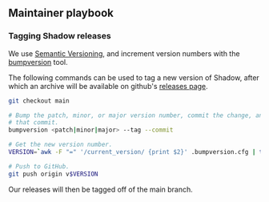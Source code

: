 ## Maintainer playbook

### Tagging Shadow releases

We use [Semantic Versioning](https://semver.org/), and increment version
numbers with the [bumpversion](https://pypi.org/project/bumpversion/) tool.

The following commands can be used to tag a new version of Shadow, after which an
archive will be available on github's [releases page](https://github.com/shadow/shadow/releases).

```bash
git checkout main

# Bump the patch, minor, or major version number, commit the change, and tag
# that commit.
bumpversion <patch|minor|major> --tag --commit

# Get the new version number.
VERSION=`awk -F "=" '/current_version/ {print $2}' .bumpversion.cfg | tr -d ' '`

# Push to GitHub.
git push origin v$VERSION
```

Our releases will then be tagged off of the main branch.


